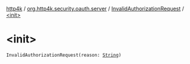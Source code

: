 [http4k](../../index.md) / [org.http4k.security.oauth.server](../index.md) / [InvalidAuthorizationRequest](index.md) / [&lt;init&gt;](./-init-.md)

# &lt;init&gt;

`InvalidAuthorizationRequest(reason: `[`String`](https://kotlinlang.org/api/latest/jvm/stdlib/kotlin/-string/index.html)`)`